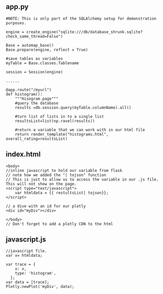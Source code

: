 ## app.py
    #NOTE: This is only part of the SQLAlchemy setup for demonstration purposes. 
    
    engine = create_engine("sqlite:///db/database_shrunk.sqlite?check_same_thread=False")
    
    Base = automap_base()
    Base.prepare(engine, reflect = True)

    #save tables as variables
    myTable = Base.classes.Tablename
    
    session = Session(engine)
    
    ......
    
    @app.route("/myurl")
    def histogram():
        """Hisogram page"""
        #query the database
        results =db.session.query(myTable.columnName).all()
        
        #turn list of lists in to a single list
        resultsList=list(np.ravel(results))
        
        #return a variable that we can work with in our html file
        return render_template("histograms.html", overall_rating=resultsList)

## index.html
    <body>
    //inline javascript to hold our variable from flask
    // note how we added the "| tojson" function
    // This is just to allow us to access the variable in our .js file. This will not show on the page. 
    <script type="text/javascript">
        var htmldata = {{ restultsList| tojson}};
    </script>
  
    // a dive with an id for our plotly 
    <div id="myDiv"></div>
    
    </body>
    // Don't forget to add a plotly CDN to the html
## javascript.js
    //javascript file. 
    var x= htmldata;

    var trace = {
        x: x,
        type: 'histogram',
      };
    var data = [trace];
    Plotly.newPlot('myDiv', data);


    
    
